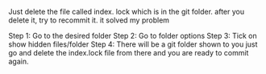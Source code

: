  Just delete the file called index. lock which is in the git folder. after you delete it, try to recommit it. it solved my problem

Step 1: Go to the desired folder
Step 2: Go to folder options
Step 3: Tick on show hidden files/folder
Step 4: There will be a git folder shown to you just go and delete the index.lock file from there and you are ready to commit again.